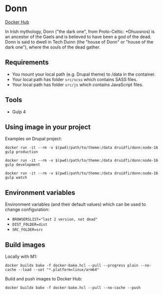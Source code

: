 # Donn

[Docker Hub](https://hub.docker.com/repository/docker/druidfi/donn)

In Irish mythology, Donn ("the dark one", from Proto-Celtic: *Dhuosnos) is an ancestor of the Gaels and is believed to
have been a god of the dead. Donn is said to dwell in Tech Duinn (the "house of Donn" or "house of the dark one"),
where the souls of the dead gather.

## Requirements

- You mount your local path (e.g. Drupal theme) to /data in the container.
- Your local path has folder `src/scss` which contains SASS files.
- Your local path has folder `src/js` which contains JavaScript files.

## Tools

- Gulp 4

## Using image in your project

Examples on Drupal project:

```
docker run -it --rm -v $(pwd)/path/to/theme:/data druidfi/donn:node-16 gulp production
```

```
docker run -it --rm -v $(pwd)/path/to/theme:/data druidfi/donn:node-16 gulp development
```

```
docker run -it --rm -v $(pwd)/path/to/theme:/data druidfi/donn:node-16 gulp watch
```

## Environment variables

Environment variables (and their default values) which can be used to change configuration:

- `BROWSERSLIST="last 2 version, not dead"`
- `DIST_FOLDER=dist`
- `SRC_FOLDER=src`

## Build images

Locally with M1:

```
docker buildx bake -f docker-bake.hcl --pull --progress plain --no-cache --load --set "*.platform=linux/arm64"
```

Build and push images to Docker Hub:

```
docker buildx bake -f docker-bake.hcl --pull --no-cache --push
```

